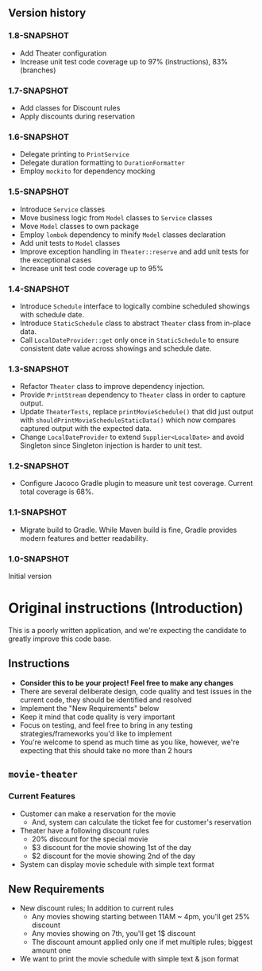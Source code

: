 ## Version history
### 1.8-SNAPSHOT
* Add Theater configuration
* Increase unit test code coverage up to 97% (instructions), 83% (branches)

### 1.7-SNAPSHOT
* Add classes for Discount rules
* Apply discounts during reservation

### 1.6-SNAPSHOT
* Delegate printing to `PrintService`
* Delegate duration formatting to `DurationFormatter`
* Employ `mockito` for dependency mocking

### 1.5-SNAPSHOT
* Introduce `Service` classes
* Move business logic from `Model` classes to `Service` classes
* Move `Model` classes to own package
* Employ `lombok` dependency to minify `Model` classes declaration 
* Add  unit tests to `Model` classes
* Improve exception handling in `Theater::reserve` and add unit tests for the exceptional cases
* Increase unit test code coverage up to 95%

### 1.4-SNAPSHOT
* Introduce `Schedule` interface to logically combine scheduled showings with schedule date.
* Introduce `StaticSchedule` class to abstract `Theater` class from in-place data.
* Call `LocalDateProvider::get` only once in `StaticSchedule` to ensure consistent date value across showings and schedule date.   

### 1.3-SNAPSHOT
* Refactor `Theater` class to improve dependency injection.
* Provide `PrintStream` dependency to `Theater` class in order to capture output.
* Update `TheaterTests`, replace `printMovieSchedule()` that did just output with `shouldPrintMovieScheduleStaticData()` which now compares captured output with the expected data.
* Change `LocalDateProvider` to extend `Supplier<LocalDate>` and avoid Singleton since Singleton injection is harder to unit test.

### 1.2-SNAPSHOT
* Configure Jacoco Gradle plugin to measure unit test coverage. Current total coverage is 68%.

### 1.1-SNAPSHOT
* Migrate build to Gradle. While Maven build is fine, Gradle provides modern features and better readability.

### 1.0-SNAPSHOT
Initial version


# Original instructions (Introduction)

This is a poorly written application, and we're expecting the candidate to greatly improve this code base.

## Instructions
* **Consider this to be your project! Feel free to make any changes**
* There are several deliberate design, code quality and test issues in the current code, they should be identified and resolved
* Implement the "New Requirements" below
* Keep it mind that code quality is very important
* Focus on testing, and feel free to bring in any testing strategies/frameworks you'd like to implement
* You're welcome to spend as much time as you like, however, we're expecting that this should take no more than 2 hours

## `movie-theater`

### Current Features
* Customer can make a reservation for the movie
  * And, system can calculate the ticket fee for customer's reservation
* Theater have a following discount rules
  * 20% discount for the special movie
  * $3 discount for the movie showing 1st of the day
  * $2 discount for the movie showing 2nd of the day
* System can display movie schedule with simple text format

## New Requirements
* New discount rules; In addition to current rules
  * Any movies showing starting between 11AM ~ 4pm, you'll get 25% discount
  * Any movies showing on 7th, you'll get 1$ discount
  * The discount amount applied only one if met multiple rules; biggest amount one
* We want to print the movie schedule with simple text & json format
